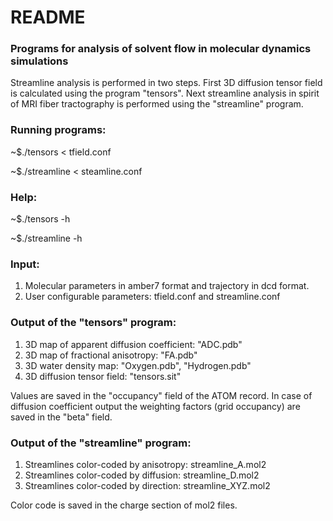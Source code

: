 # README #

### Programs for analysis of solvent flow in molecular dynamics simulations ###

Streamline analysis is performed in two steps. First 3D diffusion tensor field is calculated using the program "tensors". Next streamline analysis in spirit of MRI fiber tractography is performed using the "streamline" program. 

### Running programs: ###
~$./tensors < tfield.conf

~$./streamline < steamline.conf

### Help: ###
~$./tensors -h

~$./streamline -h



### Input: ###
1. Molecular parameters in amber7 format and trajectory in dcd format.
2. User configurable parameters: tfield.conf and streamline.conf

### Output of the "tensors" program: ###
1. 3D map of apparent diffusion coefficient:    "ADC.pdb" 
2. 3D map of fractional anisotropy:             "FA.pdb"  
3. 3D water density map:                        "Oxygen.pdb", "Hydrogen.pdb"
4. 3D diffusion tensor field:                   "tensors.sit"

Values are saved in the "occupancy" field of the ATOM record. In case of diffusion coefficient output the weighting factors (grid occupancy) are saved in the "beta" field. 


### Output of the "streamline" program: ###
1. Streamlines color-coded by  anisotropy: streamline_A.mol2  
2. Streamlines color-coded by  diffusion:  streamline_D.mol2
3. Streamlines color-coded by  direction:  streamline_XYZ.mol2

Color code is saved in the charge section of mol2 files.